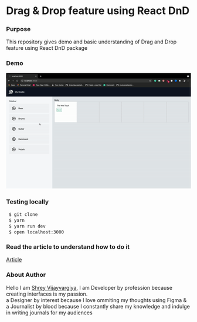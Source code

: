 <h1>Drag & Drop feature using React DnD</h1>

<h3>Purpose</h3>
<p>This repository gives demo and basic understanding of Drag and Drop feature using React DnD package</p>

<h3>Demo</h3>
<img src="./public/demo.gif" />

<h3>Testing locally</h3>

 ```
  $ git clone
  $ yarn
  $ yarn run dev
  $ open localhost:3000
 ```

<h3>Read the article to understand how to do it</h3>
<a href="https://shreyvijayvargiya26.medium.com/forget-the-browser-drag-drop-api-this-library-is-perfect-to-add-drag-and-drop-feature-f2a1a9e7d8e3">Article</a>

<h3>About Author</h3>
<p>Hello I am <a href="https://shreyvijayvargiya26.medium.com/">Shrey Vijayvargiya</a>, I am Developer by profession because creating interfaces is my passion. 
  <br /> a Designer by interest because I love ommiting my thoughts using Figma & <br />a Journalist by blood because I constantly share my knowledge and indulge in writing journals for my audiences</p>
